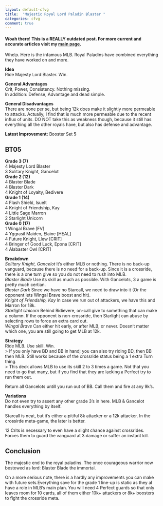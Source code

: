 ```yaml
---
layout: default-cfvg
title:  "Majestic Royal Lord Paladin Blaster "
categories: cfvg
comment: true
---
```


#### Woah there! This is a REALLY outdated post. For more current and accurate articles visit my [main page](/cfvg).

<p>Whelp. Here is the infamous MLB. Royal Paladins have combined everything they have worked on and more.</p>
<p><strong>Idea</strong><br />
Ride Majesty Lord Blaster. Win.</p>
<p><strong>General Advantages</strong><br />
Crit, Power, Consistency. Nothing missing.<br />
In addition: Defense, Advantage and dead simple.</p><!-- more -->
<p><strong>General Disadvantages</strong><br />
There are none per se, but being 12k does make it slightly more permeable to attacks. Actually, I find that is much more permeable due to the recent influx of units. DO NOT take this as weakness though, because it still has everything all the other royals have, but also has defense and advantage.</p>
<p><strong>Latest Improvement:</strong> Booster Set 5</p>
<h2>BT05</h2>
<p><strong>Grade 3 (7)</strong><br />
4 Majesty Lord Blaster<br />
3 Solitary Knight, Gancelot<br />
<strong>Grade 2 (12)</strong><br />
4 Blaster Blade<br />
4 Blaster Dark<br />
4 Knight of Loyalty, Bedivere<br />
<strong>Grade 1 (14)</strong><br />
4 Flash Shield, Isuelt<br />
4 Knight of Friendship, Kay<br />
4 Little Sage Marron<br />
2 Starlight Unicorn<br />
<strong>Grade 0 (17)</strong><br />
1 Wingal Brave [FV]<br />
4 Yggrasil Maiden, Elaine [HEAL]<br />
4 Future Knight, Llew [CRIT]<br />
4 Bringer of Good Luck, Epona [CRIT]<br />
4 Alabaster Owl [CRIT]</p>
<p><strong>Breakdown</strong><br />
<em>Solitary Knight, Gancelot</em> It&#8217;s either MLB or nothing. There is no back-up vanguard, because there is no need for a back-up. Since it is a crossride, there is a one turn give so you do not need to rush into MLB.<br />
<em>Blaster Blade</em> Use its skill as much as possible. With Gancelots, 3 a game is pretty much certian.<br />
<em>Blaster Dark</em> Since we have no Starcall, we need to draw into it (Or the opponent lets Wingal Brave boost and hit).<br />
<em>Knight of Friendship, Kay</em> In case we run out of attackers, we have this and Marron for 18k.<br />
<em>Starlight Unicorn</em> Behind Bidievere, on-call give to something that can make a column. If the opponent is non-crossride, then Starlight can abuse by selecting rows to force an extra card out.<br />
<em>Wingal Brave</em> Can either hit early, or after MLB, or never. Doesn&#8217;t matter which one, you are still going to get MLB at 12k.</p>
<p><strong>Strategy</strong><br />
Ride MLB. Use skill. Win.<br />
&gt; If you only have BD and BB in hand; you can also try riding BD, then BB then MLB. Still works because of the crossride status being a 1 extra Turn thing.<br />
&gt; This deck allows MLB to use its skill 2 to 3 times a game. Not that you need to go that many, but if you find that they are lacking a Perfect try to run them out.</p>
<p>Return all Gancelots untill you run out of BB. Call them and fire at any 9k&#8217;s.</p>
<p><strong>Variations</strong><br />
Do not even try to assert any other grade 3&#8217;s in here. MLB &amp; Gancelot handles everything by itself.</p>
<p>Starcall is neat, but it&#8217;s either a pitiful 8k attacker or a 12k attacker. In the crossirde meta-game, the later is better.</p>
<p>12 Crits is necessary to even have a slight chance against crossrides. Forces them to guard the vanguard at 3 damage or suffer an instant kill.</p>
<h2>Conclusion</h2>
<p>The majestic end to the royal paladins. The once courageous warrior now bestowed as lord: Blaster Blade the immortal.</p>
<p>On a more serious note, there is a hardly any improvements you can make with future sets.Everything save for the grade 1 line-up is static as they al have a role in MLB&#8217;s main plan. You will need 4 Perfect guards so that only leaves room for 10 cards, all of them either 10k+ attackers or 8k+ boosters to fight the crossride meta.<i class="fa fa-stop"></i></p>
